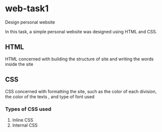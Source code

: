# web-task1

Design personal website 

In this task, a simple personal website was designed using HTML and CSS.


## HTML
HTML concerned with building the structure of site and  writing the words inside the site

## CSS
CSS concerned with formatting the site, such as the color of each division, the color of the texts , and type of font used 

### Types of CSS used 
1. Inline CSS
2. Internal CSS

